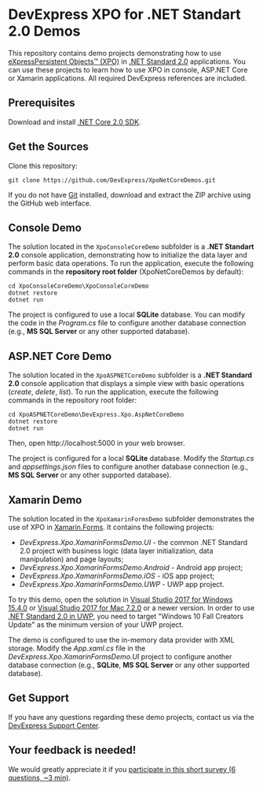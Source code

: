 # DevExpress XPO for .NET Standart 2.0 Demos

This repository contains demo projects demonstrating how to use [eXpressPersistent Objects™ (XPO)](https://www.devexpress.com/Products/NET/ORM/)  in [\.NET Standard 2.0](https://docs.microsoft.com/en-us/dotnet/standard/net-standard) applications. You can use these projects to learn how to use XPO in console, ASP.NET Core or Xamarin applications. All required DevExpress references are included.

## Prerequisites
Download and install [.NET Core 2.0 SDK](https://www.microsoft.com/net/download/core).

## Get the Sources
Clone this repository:
```
git clone https://github.com/DevExpress/XpoNetCoreDemos.git
```
If you do not have [Git](https://git-scm.com/) installed, download and extract the ZIP archive using the GitHub web interface.

## Console Demo
The solution located in the `XpoConsoleCoreDemo` subfolder is a **.NET Standart 2.0** console application, demonstrating how to initialize the data layer and perform basic data operations. To run the application, execute the following commands in the **repository root folder** (XpoNetCoreDemos by default):
```
cd XpoConsoleCoreDemo\XpoConsoleCoreDemo
dotnet restore
dotnet run
```
The project is configured to use a local **SQLite** database. You can modify the code in the *Program.cs* file to configure another database connection (e.g., **MS SQL Server** or any other supported database).

## ASP.NET Core Demo
The solution located in the `XpoASPNETCoreDemo` subfolder is a **.NET Standard 2.0** console application that displays a simple view with basic operations (*create*, *delete*, *list*). To run the application, execute the following commands in the repository root folder:
```
cd XpoASPNETCoreDemo\DevExpress.Xpo.AspNetCoreDemo
dotnet restore
dotnet run
```
Then, open http://localhost:5000 in your web browser.

The project is configured for a local **SQLite** database. Modify the *Startup.cs* and *appsettings.json* files to configure another database connection (e.g., **MS SQL Server** or any other supported database).

## Xamarin Demo
The solution located in the `XpoXamarinFormsDemo` subfolder demonstrates the use of XPO in [Xamarin\.Forms](https://www.xamarin.com/forms). It contains the following projects:
 - *DevExpress.Xpo.XamarinFormsDemo.UI* - the common .NET Standard 2.0 project with business logic (data layer initialization, data manipulation) and page layouts;
 - *DevExpress.Xpo.XamarinFormsDemo.Android* - Android app project;
 - *DevExpress.Xpo.XamarinFormsDemo.iOS* - iOS app project;
 - *DevExpress.Xpo.XamarinFormsDemo.UWP* - UWP app project.

To try this demo, open the solution in [Visual Studio 2017 for Windows 15.4.0](https://www.visualstudio.com/en-us/news/releasenotes/vs2017-relnotes#15.4) or [Visual Studio 2017 for Mac 7.2.0](https://www.visualstudio.com/en-us/news/releasenotes/vs2017-mac-relnotes) or a newer version. In order to use [.NET Standard 2.0 in UWP](https://blogs.msdn.microsoft.com/dotnet/2017/10/10/announcing-uwp-support-for-net-standard-2-0/), you need to target "Windows 10 Fall Creators Update" as the minimum version of your UWP project.

The demo is configured to use the in-memory data provider with XML storage. Modify the *App.xaml.cs* file in the *DevExpress.Xpo.XamarinFormsDemo.UI* project to configure another database connection (e.g., **SQLite**, **MS SQL Server** or any other supported database).

## Get Support 
If you have any questions regarding these demo projects, contact us via the [DevExpress Support Center](https://www.devexpress.com/Support/Center/Question/Create).

## Your feedback is needed!
We would greatly appreciate it if you [participate in this short survey (6 questions, ~3 min)](https://www.devexpress.com/go/XPO_Try_NET_Core_Beta_Survey.aspx).



